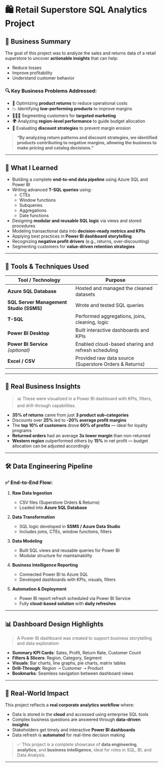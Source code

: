 # 🛍️ Retail Superstore SQL Analytics Project

## 📘 Business Summary

The goal of this project was to analyze the sales and returns data of a retail superstore to uncover **actionable insights** that can help:

- Reduce losses  
- Improve profitability  
- Understand customer behavior  

### 🔍 Key Business Problems Addressed:

- 🔄 Optimizing **product returns** to reduce operational costs  
- 📉 Identifying **low-performing products** to improve margins  
- 🧑‍🤝‍🧑 Segmenting customers for **targeted marketing**  
- 🌍 Analyzing **region-level performance** to guide budget allocation  
- 💸 Evaluating **discount strategies** to prevent margin erosion  

> **“By analyzing return patterns and discount strategies, we identified products contributing to negative margins, allowing the business to make pricing and catalog decisions.”**

---

## 🧠 What I Learned

- Building a complete **end-to-end data pipeline** using Azure SQL and Power BI  
- Writing advanced **T-SQL queries** using:
  - CTEs
  - Window functions
  - Subqueries
  - Aggregations
  - Date functions  
- Designing **modular and reusable SQL logic** via views and stored procedures  
- Modeling transactional data into **decision-ready metrics and KPIs**  
- Applying best practices in **Power BI dashboard storytelling**  
- Recognizing **negative profit drivers** (e.g., returns, over-discounting)  
- Segmenting customers for **value-driven retention strategies**

---

## 🔧 Tools & Techniques Used

| Tool / Technology                        | Purpose                                               |
|------------------------------------------|-------------------------------------------------------|
| **Azure SQL Database**                   | Hosted and managed the cleaned datasets               |
| **SQL Server Management Studio (SSMS)**  | Wrote and tested SQL queries                          |
| **T-SQL**                                | Performed aggregations, joins, cleaning, logic        |
| **Power BI Desktop**                     | Built interactive dashboards and KPIs                 |
| **Power BI Service** *(optional)*        | Enabled cloud-based sharing and refresh scheduling    |
| **Excel / CSV**                          | Provided raw data source (Superstore Orders & Returns)|

---

## 🧪 Real Business Insights

> 📊 These were visualized in a Power BI dashboard with KPIs, filters, and drill-through capabilities.

- **35% of returns** came from just **3 product sub-categories**
- Discounts over **25%** led to **-20% average profit margins**
- The **top 10% of customers** drove **60% of profits** — ideal for loyalty programs  
- **Returned orders** had an average **3x lower margin** than non-returned  
- **Western region** outperformed others by **15%** in net profit — budget allocation can be adjusted accordingly

---

## 🛠️ Data Engineering Pipeline

### ✅ End-to-End Flow:

1. **Raw Data Ingestion**  
   - CSV files (Superstore Orders & Returns)  
   - Loaded into **Azure SQL Database**

2. **Data Transformation**  
   - SQL logic developed in **SSMS / Azure Data Studio**  
   - Includes joins, CTEs, window functions, filters

3. **Data Modeling**  
   - Built SQL views and reusable queries for Power BI  
   - Modular structure for maintainability

4. **Business Intelligence Reporting**  
   - Connected Power BI to Azure SQL  
   - Developed dashboards with KPIs, visuals, filters

5. **Automation & Deployment**  
   - Power BI report refresh scheduled via Power BI Service  
   - Fully **cloud-based solution** with **daily refreshes**

---

## 📊 Dashboard Design Highlights

> A Power BI dashboard was created to support business storytelling and data exploration:

- **Summary KPI Cards**: Sales, Profit, Return Rate, Customer Count  
- **Filters & Slicers**: Region, Category, Segment  
- **Visuals**: Bar charts, line graphs, pie charts, matrix tables  
- **Drill-Through**: Region ➝ Customer ➝ Product  
- **Bookmarks**: Seamless navigation between dashboard views  

---

## 🚀 Real-World Impact

This project reflects a **real corporate analytics workflow** where:

- Data is stored in the **cloud** and accessed using enterprise SQL tools  
- Complex business questions are answered through **data-driven insights**  
- Stakeholders get timely and interactive **Power BI dashboards**  
- Data refresh is **automated** for real-time decision making  

> ✅ This project is a complete showcase of **data engineering**, **analytics**, and **business intelligence**, ideal for roles in SQL, BI, and Data Analysis.

---

